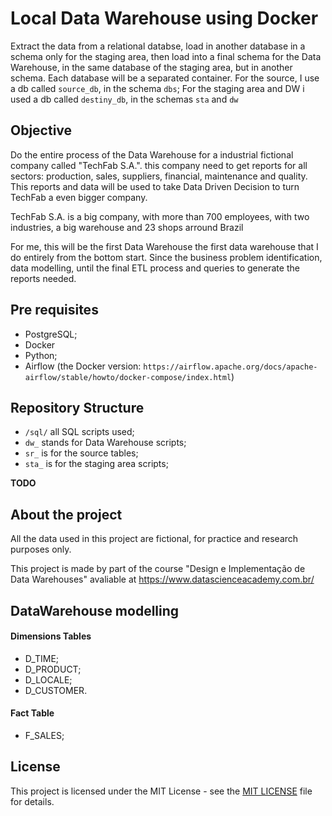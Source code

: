 # Local Data Warehouse using Docker

Extract the data from a relational databse, load in another database in a schema only for the staging area, then load into a final schema for the Data Warehouse, in the same database of the staging area, but in another schema. Each database will be a separated container.
For the source, I use a db called `source_db`, in the schema `dbs`;
For the staging area and DW i used a db called `destiny_db`, in the schemas `sta` and `dw`

## Objective

Do the entire process of the Data Warehouse for a industrial fictional company called "TechFab S.A.". this company need to get reports for all sectors: production, sales, suppliers, financial, maintenance and quality. This reports and data will be used to take Data Driven Decision to turn TechFab a even bigger company.

TechFab S.A. is a big company, with more than 700 employees, with two industries, a big warehouse and 23 shops arround Brazil

For me, this will be the first Data Warehouse the first data warehouse that I do entirely from the bottom start. Since the business problem identification, data modelling, until the final ETL process and queries to generate the reports needed.

## Pre requisites

- PostgreSQL;
- Docker
- Python;
- Airflow (the Docker version: `https://airflow.apache.org/docs/apache-airflow/stable/howto/docker-compose/index.html`)

## Repository Structure

- `/sql/` all SQL scripts used;
- `dw_` stands for Data Warehouse scripts;
- `sr_` is for the source tables;
- `sta_` is for the staging area scripts;

**TODO**

## About the project

All the data used in this project are fictional, for practice and research purposes only.

This project is made by part of the course "Design e Implementação de Data Warehouses" avaliable at https://www.datascienceacademy.com.br/

## DataWarehouse modelling

#### Dimensions Tables

- D_TIME;
- D_PRODUCT;
- D_LOCALE;
- D_CUSTOMER.

#### Fact Table

- F_SALES;

## License

This project is licensed under the MIT License - see the [MIT LICENSE](LICENSE) file for details.

